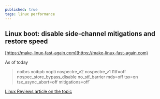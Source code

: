 ```yaml
---
published: true
tags: linux performance
---
```

## Linux boot: disable side-channel mitigations and restore speed
[https://make-linux-fast-again.com](https://make-linux-fast-again.com)

As of today

> noibrs noibpb nopti nospectre_v2 nospectre_v1 l1tf=off nospec_store_bypass_disable no_stf_barrier mds=off tsx=on tsx_async_abort=off mitigations=off`

[Linux Reviews article on the topic](https://linuxreviews.org/HOWTO_make_Linux_run_blazing_fast_(again)_on_Intel_CPUs)

